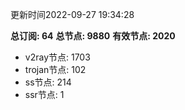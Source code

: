 更新时间2022-09-27 19:34:28

**总订阅: 64**
**总节点: 9880**
**有效节点: 2020**
- v2ray节点: 1703
- trojan节点: 102
- ss节点: 214
- ssr节点: 1
